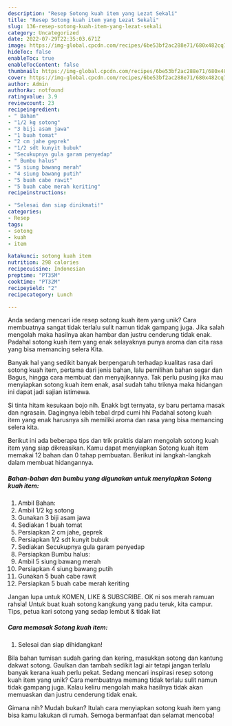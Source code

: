 ```yaml
---
description: "Resep Sotong kuah item yang Lezat Sekali"
title: "Resep Sotong kuah item yang Lezat Sekali"
slug: 136-resep-sotong-kuah-item-yang-lezat-sekali
category: Uncategorized
date: 2022-07-29T22:35:03.671Z
image: https://img-global.cpcdn.com/recipes/6be53bf2ac288e71/680x482cq70/sotong-kuah-item-foto-resep-utama.jpg
hideToc: false
enableToc: true
enableTocContent: false
thumbnail: https://img-global.cpcdn.com/recipes/6be53bf2ac288e71/680x482cq70/sotong-kuah-item-foto-resep-utama.jpg
cover: https://img-global.cpcdn.com/recipes/6be53bf2ac288e71/680x482cq70/sotong-kuah-item-foto-resep-utama.jpg
author: Admin
authorAv: notfound
ratingvalue: 3.9
reviewcount: 23
recipeingredient:
- " Bahan"
- "1/2 kg sotong"
- "3 biji asam jawa"
- "1 buah tomat"
- "2 cm jahe geprek"
- "1/2 sdt kunyit bubuk"
- "Secukupnya gula garam penyedap"
- " Bumbu halus"
- "5 siung bawang merah"
- "4 siung bawang putih"
- "5 buah cabe rawit"
- "5 buah cabe merah keriting"
recipeinstructions:

- "Selesai dan siap dinikmati!"
categories:
- Resep
tags:
- sotong
- kuah
- item

katakunci: sotong kuah item 
nutrition: 298 calories
recipecuisine: Indonesian
preptime: "PT35M"
cooktime: "PT32M"
recipeyield: "2"
recipecategory: Lunch

---
```





Anda sedang mencari ide resep sotong kuah item yang unik? Cara membuatnya sangat tidak terlalu sulit namun tidak gampang juga. Jika salah mengolah maka hasilnya akan hambar dan justru cenderung tidak enak. Padahal sotong kuah item yang enak selayaknya punya aroma dan cita rasa yang bisa memancing selera Kita.





Banyak hal yang sedikit banyak berpengaruh terhadap kualitas rasa dari sotong kuah item, pertama dari jenis bahan, lalu pemilihan bahan segar dan Bagus, hingga cara membuat dan menyajikannya. Tak perlu pusing jika mau menyiapkan sotong kuah item enak,      asal sudah tahu triknya maka hidangan ini dapat jadi sajian istimewa.














Si tinta hitam kesukaan bojo nih. Enakk bgt ternyata, sy baru pertama masak dan ngrasain. Dagingnya lebih tebal drpd cumi hhi Padahal sotong kuah item yang enak harusnya sih memiliki aroma dan rasa yang bisa memancing selera kita.






Berikut ini ada beberapa tips dan trik praktis dalam mengolah sotong kuah item yang siap dikreasikan. Kamu dapat menyiapkan Sotong kuah item memakai 12 bahan dan 0 tahap pembuatan. Berikut ini langkah-langkah dalam membuat hidangannya.

<!--inarticleads1-->

##### Bahan-bahan dan bumbu yang digunakan untuk menyiapkan Sotong kuah item:

1. Ambil  Bahan:
1. Ambil 1/2 kg sotong
1. Gunakan 3 biji asam jawa
1. Sediakan 1 buah tomat
1. Persiapkan 2 cm jahe, geprek
1. Persiapkan 1/2 sdt kunyit bubuk
1. Sediakan Secukupnya gula garam penyedap
1. Persiapkan  Bumbu halus:
1. Ambil 5 siung bawang merah
1. Persiapkan 4 siung bawang putih
1. Gunakan 5 buah cabe rawit
1. Persiapkan 5 buah cabe merah keriting


Jangan lupa untuk KOMEN, LIKE &amp; SUBSCRIBE. OK ni sos merah ramuan rahsia! Untuk buat kuah sotong kangkung yang padu teruk, kita campur. Tips, petua kari sotong yang sedap lembut &amp; tidak liat 

<!--inarticleads2-->

##### Cara memasak Sotong kuah item:


1. Selesai dan siap dihidangkan!

Bila bahan tumisan sudah garing dan kering, masukkan sotong dan kantung dakwat sotong. Gaulkan dan tambah sedikit lagi air tetapi jangan terlalu banyak kerana kuah perlu pekat. Sedang mencari inspirasi resep sotong kuah item yang unik? Cara membuatnya memang tidak terlalu sulit namun tidak gampang juga. Kalau keliru mengolah maka hasilnya tidak akan memuaskan dan justru cenderung tidak enak. 

Gimana nih? Mudah bukan? Itulah cara menyiapkan sotong kuah item yang bisa kamu lakukan di rumah. Semoga bermanfaat dan selamat mencoba!

